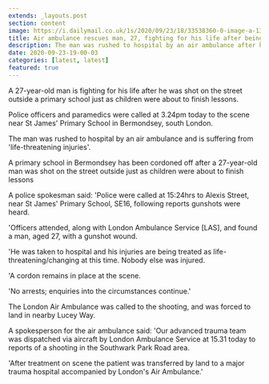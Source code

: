 ```yaml
---
extends: _layouts.post
section: content
image: https://i.dailymail.co.uk/1s/2020/09/23/18/33538360-0-image-a-13_1600882833688.jpg 
title: Air ambulance rescues man, 27, fighting for his life after being shot outside primary school 
description: The man was rushed to hospital by an air ambulance after he was shot outside St James Primary School in Bermondsey at 3.24pm today. 
date: 2020-09-23-19-00-03 
categories: [latest, latest] 
featured: true 
--- 
```

A 27-year-old man is fighting for his life after he was shot on the street outside a primary school just as children were about to finish lessons. 

Police officers and paramedics were called at 3.24pm today to the scene near St James' Primary School in Bermondsey, south London. 

The man was rushed to hospital by an air ambulance and is suffering from 'life-threatening injuries'.  

A primary school in Bermondsey has been cordoned off after a 27-year-old man was shot on the street outside just as children were about to finish lessons

A police spokesman said: 'Police were called at 15:24hrs to Alexis Street, near St James' Primary School, SE16, following reports gunshots were heard.

'Officers attended, along with London Ambulance Service [LAS], and found a man, aged 27, with a gunshot wound.

'He was taken to hospital and his injuries are being treated as life-threatening/changing at this time. Nobody else was injured.

'A cordon remains in place at the scene.

'No arrests; enquiries into the circumstances continue.' 

The London Air Ambulance was called to the shooting, and was forced to land in nearby Lucey Way.

A spokesperson for the air ambulance said: 'Our advanced trauma team was dispatched via aircraft by London Ambulance Service at 15.31 today to reports of a shooting in the Southwark Park Road area.

'After treatment on scene the patient was transferred by land to a major trauma hospital accompanied by London's Air Ambulance.' 

